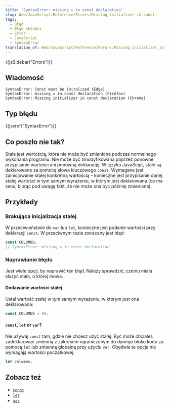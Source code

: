```yaml
---
title: 'SyntaxError: missing = in const declaration'
slug: Web/JavaScript/Reference/Errors/Missing_initializer_in_const
tags:
  - Błąd
  - Błąd składni
  - Error
  - JavaScript
  - SyntaxError
translation_of: Web/JavaScript/Reference/Errors/Missing_initializer_in_const
---
```

{{jsSidebar("Errors")}}

## Wiadomość

    SyntaxError: Const must be initalized (Edge)
    SyntaxError: missing = in const declaration (Firefox)
    SyntaxError: Missing initializer in const declaration (Chrome)

## Typ błędu

{{jsxref("SyntaxError")}}

## Co poszło nie tak?

Stała jest wartością, która nie może być zmieniona podczas normalnego wykonania programu. Nie może być zmodyfikowana poprzez ponowne przypisanie wartości ani ponowną deklarację. W języku JavaScipt, stałe są deklarowane za pomocą słowa kluczowego `const`. Wymagane jest zainicjowanie stałej konkretną wartością – konieczne jest przypisanie danej stałej wartości w tym samym wyrażeniu, w którym jest deklarowana (co ma sens, biorąc pod uwagę fakt, że nie może ona być później zmieniana).

## Przykłady

### Brakująca inicjalizacja stałej

W przeciwieństwie do `var` lub `let`, konieczne jest podanie wartości przy deklaracji `const`. W przeciwnym razie zwracany jest błąd:

```js example-bad
const COLUMNS;
// SyntaxError: missing = in const declaration
```

### Naprawianie błędu

Jest wiele opcji, by naprawić ten błąd. Należy sprawdzić, czemu miała służyć stała, o której mowa.

#### Dodawanie wartości stałej

Ustal wartość stałej w tym samym wyrażeniu, w którym jest ona deklarowana:

```js example-good
const COLUMNS = 80;
```

#### `const`, `let` or `var`?

Nie używaj `const` tam, gdzie nie chcesz użyć stałej. Być może chciałeś zadeklarować zmienną z zakresem ograniczonym do danego bloku kodu za pomocą `let` lub zmienną globalną przy użyciu `var`. Obydwie te opcje nie wymagają wartości początkowej.

```js example-good
let columns;
```

## Zobacz też

- [`const`](/en-US/docs/Web/JavaScript/Reference/Statements/const)
- [`let`](/en-US/docs/Web/JavaScript/Reference/Statements/let)
- [`var`](/en-US/docs/Web/JavaScript/Reference/Statements/var)
